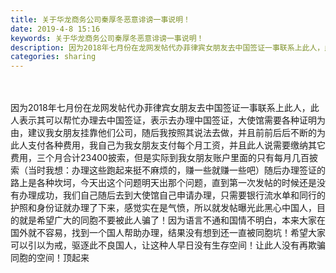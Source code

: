 ```yaml
---
title: 关于华龙商务公司秦厚冬恶意诽谤一事说明！
date: 2019-4-8 15:16
keywords: 关于华龙商务公司秦厚冬恶意诽谤一事说明！
description: 因为2018年七月份在龙网发帖代办菲律宾女朋友去中国签证一事联系上此人，此人表示其可以帮忙办理去中国签证，表示去办理中国签证，大使馆需要各种证明为由，建议我女朋友挂靠他们公司，随后我按照其说法去做，并且前前后后不断的为此人支付各种费用，我自
categories: sharing
---
```

<td class="t_f" id="postmessage_3429801">

<br/>
<br/>
因为2018年七月份在龙网发帖代办菲律宾女朋友去中国签证一事联系上此人，此人表示其可以帮忙办理去中国签证，表示去办理中国签证，大使馆需要各种证明为由，建议我女朋友挂靠他们公司，随后我按照其说法去做，并且前前后后不断的为此人支付各种费用，我自己为我女朋友支付每个月工资，并且此人说需要缴纳其它费用，三个月合计23400披索，但是实际到我女朋友账户里面的只有每月几百披索（当时我想：办理这些跑起来挺不麻烦的，赚一些就赚一些吧）随后办理签证的路上是各种坎坷，今天出这个问题明天出那个问题，直到第一次发帖的时候还是没有办理成功，我们自己随后去到大使馆自己申请办理，只需要银行流水单和同行的护照和身份证就办理了下来，感觉实在是气愤，所以就发帖曝光此黑心中国人，目的就是希望广大的同胞不要被此人骗了！因为语言不通和国情不明白，本来大家在国外就不容易，找到一个国人帮助办理，结果没有想到还一直被同胞坑！希望大家可以引以为戒，驱逐此不良国人，让这种人早日没有生存空间！让此人没有再欺骗同胞的空间！顶起来<br/>
<img alt="" border="0" class="zoom" data-cf-modified-67c3e088423e89ded01a3863-="" file="http://www.flw.ph/data/appbyme/upload/image/201904/08/PKyTpvr27owP.jpg" id="aimg_qHxN2" lazyloadthumb="1" onclick="" onmouseover="" src="http://www.flw.ph/data/appbyme/upload/image/201904/08/PKyTpvr27owP.jpg"/><br/>
<br/>
<img alt="" border="0" class="zoom" data-cf-modified-67c3e088423e89ded01a3863-="" file="http://www.flw.ph/data/appbyme/upload/image/201904/08/5m3izQY5OYVg.jpg" id="aimg_emMbT" lazyloadthumb="1" onclick="" onmouseover="" src="http://www.flw.ph/data/appbyme/upload/image/201904/08/5m3izQY5OYVg.jpg"/><br/>
<br/>
<img alt="" border="0" class="zoom" data-cf-modified-67c3e088423e89ded01a3863-="" file="http://www.flw.ph/data/appbyme/upload/image/201904/08/DbNISNGRAoA3.jpg" id="aimg_R666S" lazyloadthumb="1" onclick="" onmouseover="" src="http://www.flw.ph/data/appbyme/upload/image/201904/08/DbNISNGRAoA3.jpg"/><br/>
<br/>
<img alt="" border="0" class="zoom" data-cf-modified-67c3e088423e89ded01a3863-="" file="http://www.flw.ph/data/appbyme/upload/image/201904/08/VtcAoP6Tgi8S.jpg" id="aimg_TZRKL" lazyloadthumb="1" onclick="" onmouseover="" src="http://www.flw.ph/data/appbyme/upload/image/201904/08/VtcAoP6Tgi8S.jpg"/><br/>
<br/>
<img alt="" border="0" class="zoom" data-cf-modified-67c3e088423e89ded01a3863-="" file="http://www.flw.ph/data/appbyme/upload/image/201904/08/rG4tO0I495ap.jpg" id="aimg_GzlW4" lazyloadthumb="1" onclick="" onmouseover="" src="http://www.flw.ph/data/appbyme/upload/image/201904/08/rG4tO0I495ap.jpg"/><br/>
<br/>
<img alt="" border="0" class="zoom" data-cf-modified-67c3e088423e89ded01a3863-="" file="http://www.flw.ph/data/appbyme/upload/image/201904/08/U959NmZn3VkY.jpg" id="aimg_RkA2j" lazyloadthumb="1" onclick="" onmouseover="" src="http://www.flw.ph/data/appbyme/upload/image/201904/08/U959NmZn3VkY.jpg"/><br/>
<br/>
<img alt="" border="0" class="zoom" data-cf-modified-67c3e088423e89ded01a3863-="" file="http://www.flw.ph/data/appbyme/upload/image/201904/08/s5FbRpbIQ4HO.jpg" id="aimg_Hq98b" lazyloadthumb="1" onclick="" onmouseover="" src="http://www.flw.ph/data/appbyme/upload/image/201904/08/s5FbRpbIQ4HO.jpg"/><br/>
<br/>
<img alt="" border="0" class="zoom" data-cf-modified-67c3e088423e89ded01a3863-="" file="http://www.flw.ph/data/appbyme/upload/image/201904/08/mvwZDzaglFq4.jpg" id="aimg_KhXTd" lazyloadthumb="1" onclick="" onmouseover="" src="http://www.flw.ph/data/appbyme/upload/image/201904/08/mvwZDzaglFq4.jpg"/><br/>
<br/>
<img alt="" border="0" class="zoom" data-cf-modified-67c3e088423e89ded01a3863-="" file="http://www.flw.ph/data/appbyme/upload/image/201904/08/CWAx4I5Olsej.jpg" id="aimg_CLaJS" lazyloadthumb="1" onclick="" onmouseover="" src="http://www.flw.ph/data/appbyme/upload/image/201904/08/CWAx4I5Olsej.jpg"/><br/>
<br/>
<img alt="" border="0" class="zoom" data-cf-modified-67c3e088423e89ded01a3863-="" file="http://www.flw.ph/data/appbyme/upload/image/201904/08/RMqJ1gWdCjrg.jpg" id="aimg_M2Hnt" lazyloadthumb="1" onclick="" onmouseover="" src="http://www.flw.ph/data/appbyme/upload/image/201904/08/RMqJ1gWdCjrg.jpg"/><br/>
<br/>
</td>

